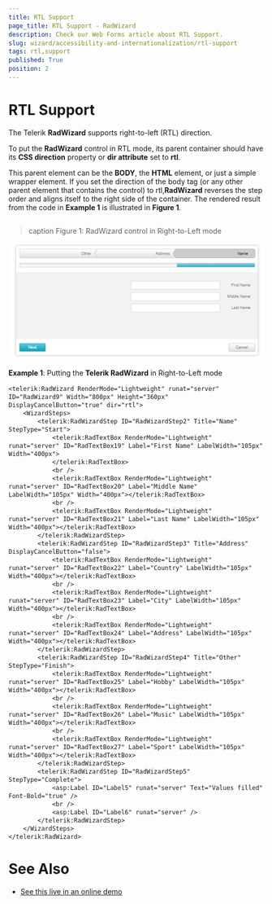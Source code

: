 ```yaml
---
title: RTL Support
page_title: RTL Support - RadWizard
description: Check our Web Forms article about RTL Support.
slug: wizard/accessibility-and-internationalization/rtl-support
tags: rtl,support
published: True
position: 2
---
```


# RTL Support



The Telerik **RadWizard** supports right-to-left (RTL) direction.

To put the **RadWizard** control in RTL mode, its parent container should have its **CSS direction** property or **dir attribute** set to **rtl**.

This parent element can be the **BODY**, the **HTML** element, or just a simple wrapper element. If you set the direction of the body tag (or any other parent element that contains the control) to rtl,**RadWizard** reverses the step order and aligns itself to the right side of the container. The rendered result from the code in **Example 1** is illustrated in **Figure 1**.

## 
>caption Figure 1: RadWizard control in Right-to-Left mode

![wizard-right-to-left-support](images/wizard-right-to-left-support.png)

**Example 1**: Putting the **Telerik RadWizard** in Right-to-Left mode

````ASPNET
<telerik:RadWizard RenderMode="Lightweight" runat="server" ID="RadWizard9" Width="800px" Height="360px" DisplayCancelButton="true" dir="rtl">
	<WizardSteps>
		<telerik:RadWizardStep ID="RadWizardStep2" Title="Name" StepType="Start">
			<telerik:RadTextBox RenderMode="Lightweight" runat="server" ID="RadTextBox19" Label="First Name" LabelWidth="105px" Width="400px">
			</telerik:RadTextBox>
			<br />
			<telerik:RadTextBox RenderMode="Lightweight" runat="server" ID="RadTextBox20" Label="Middle Name" LabelWidth="105px" Width="400px"></telerik:RadTextBox>
			<br />
			<telerik:RadTextBox RenderMode="Lightweight" runat="server" ID="RadTextBox21" Label="Last Name" LabelWidth="105px" Width="400px"></telerik:RadTextBox>
		</telerik:RadWizardStep>
		<telerik:RadWizardStep ID="RadWizardStep3" Title="Address" DisplayCancelButton="false">
			<telerik:RadTextBox RenderMode="Lightweight" runat="server" ID="RadTextBox22" Label="Country" LabelWidth="105px" Width="400px"></telerik:RadTextBox>
			<br />
			<telerik:RadTextBox RenderMode="Lightweight" runat="server" ID="RadTextBox23" Label="City" LabelWidth="105px" Width="400px"></telerik:RadTextBox>
			<br />
			<telerik:RadTextBox RenderMode="Lightweight" runat="server" ID="RadTextBox24" Label="Address" LabelWidth="105px" Width="400px"></telerik:RadTextBox>
		</telerik:RadWizardStep>
		<telerik:RadWizardStep ID="RadWizardStep4" Title="Other" StepType="Finish">
			<telerik:RadTextBox RenderMode="Lightweight" runat="server" ID="RadTextBox25" Label="Hobby" LabelWidth="105px" Width="400px"></telerik:RadTextBox>
			<br />
			<telerik:RadTextBox RenderMode="Lightweight" runat="server" ID="RadTextBox26" Label="Music" LabelWidth="105px" Width="400px"></telerik:RadTextBox>
			<br />
			<telerik:RadTextBox RenderMode="Lightweight" runat="server" ID="RadTextBox27" Label="Sport" LabelWidth="105px" Width="400px"></telerik:RadTextBox>
		</telerik:RadWizardStep>
		<telerik:RadWizardStep ID="RadWizardStep5" StepType="Complete">
			<asp:Label ID="Label5" runat="server" Text="Values filled" Font-Bold="true" />
			<br />
			<asp:Label ID="Label6" runat="server" />
		</telerik:RadWizardStep>
	</WizardSteps>
</telerik:RadWizard>
````



# See Also

 * [See this live in an online demo](https://demos.telerik.com/aspnet-ajax-beta/wizard/accessibility-and-internationalization/right-to-left/defaultcs.aspx)
